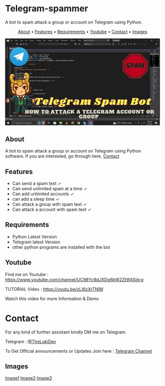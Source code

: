 # Telegram-spammer
A bot to spam attack a group or account on Telegram using Python.

</p>

<p align="center">
  <a href="#about">About</a>
  •
  <a href="#features">Features</a>
  •
  <a href="#Requirements">Requirements</a>
  •
  <a href="#Youtube">Youtube</a>
  •
  <a href="#Contact">Contact</a>
  •
  <a href="#Images">Images</a>
  
</p>

<p align="center"><a href="https://youtu.be/zLI6zXrTNlM" target="_blank"><img src="https://github.com/TheLokiDev/Telegram-spammer/blob/main/Thumbnail.jpg?raw=true"></a></p>

## About
A bot to spam attack a group or account on Telegram using Python software.
If you are interested, go through here. <a href="#Contact">Contact</a>

## Features
- Can send a spam text ✓
- Can send unlimited spam at a time ✓
- Can add unlimited accounts ✓
- can add a sleep time ✓
- Can attack a group with spam text ✓
- Can attack a account with spam text ✓

## Requirements
- Python Latest Version 
- Telegram latest Version 
- other python programs are installed with the bot 

## Youtube
Find me on Youtube : https://www.youtube.com/channel/UC98Yc8dJXDg6bW2ZtW4Sdcg

TUTORIAL Video : https://youtu.be/zLI6zXrTNlM

Watch this video for more Information & Demo 

# Contact
For any kind of further assistant kindly DM me on Telegram.

Telegram : [@TheLokiDev](https://t.me/TheLokiDev)

To Get Official announcements or Updates Join here : [Telegram Channel](https://t.me/TheLokiDev_Channel)

## Images
[Image1](https://github.com/TheLokiDev/Telegram-spammer/blob/main/1.png)
[Image2](https://github.com/TheLokiDev/Telegram-spammer/blob/main/2.png)
[Image3](https://github.com/TheLokiDev/Telegram-spammer/blob/main/3.png)
